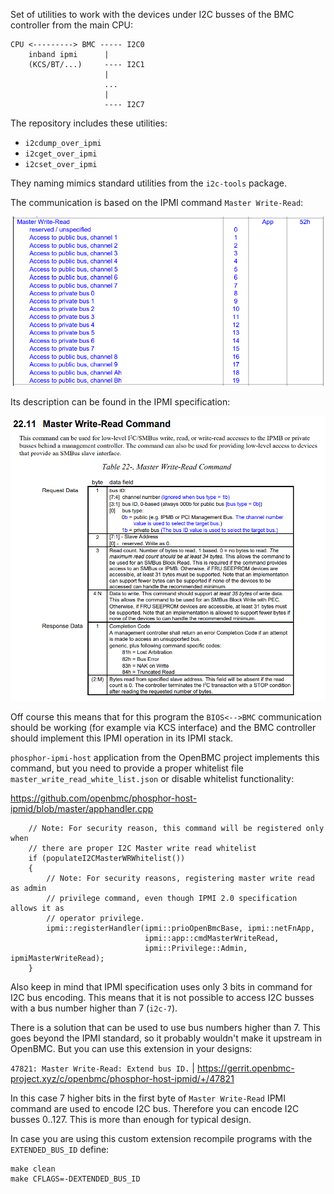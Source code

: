 Set of utilities to work with the devices under I2C busses of the BMC controller from the main CPU:
```
CPU <---------> BMC ----- I2C0
    inband ipmi      |
    (KCS/BT/...)     ---- I2C1
                     |
                     ...
                     |
                     ---- I2C7
```

The repository includes these utilities:
- `i2cdump_over_ipmi`
- `i2cget_over_ipmi`
- `i2cset_over_ipmi`

They naming mimics standard utilities from the `i2c-tools` package.

The communication is based on the IPMI command `Master Write-Read`:

![ipmi1.png](doc/ipmi1.png?raw=true "ipmi1")

Its description can be found in the IPMI specification:

![ipmi2.png](doc/ipmi2.png?raw=true "ipmi2")

Off course this means that for this program the `BIOS<-->BMC` communication should be working (for example via KCS interface) and the BMC controller should implement this IPMI operation in its IPMI stack.

`phosphor-ipmi-host` application from the OpenBMC project implements this command, but you need to provide a proper whitelist file `master_write_read_white_list.json` or disable whitelist functionality:

https://github.com/openbmc/phosphor-host-ipmid/blob/master/apphandler.cpp
```
    // Note: For security reason, this command will be registered only when
    // there are proper I2C Master write read whitelist
    if (populateI2CMasterWRWhitelist())
    {
        // Note: For security reasons, registering master write read as admin
        // privilege command, even though IPMI 2.0 specification allows it as
        // operator privilege.
        ipmi::registerHandler(ipmi::prioOpenBmcBase, ipmi::netFnApp,
                              ipmi::app::cmdMasterWriteRead,
                              ipmi::Privilege::Admin, ipmiMasterWriteRead);
    }
```

Also keep in mind that IPMI specification uses only 3 bits in command for I2C bus encoding. This means that it is not possible to access I2C busses with a bus number higher than 7 (`i2c-7`).

There is a solution that can be used to use bus numbers higher than 7. This goes beyond the IPMI standard, so it probably wouldn't make it upstream in OpenBMC. But you can use this extension in your designs:

`47821: Master Write-Read: Extend bus ID.` | https://gerrit.openbmc-project.xyz/c/openbmc/phosphor-host-ipmid/+/47821

In this case 7 higher bits in the first byte of `Master Write-Read` IPMI command are used to encode I2C bus. Therefore you can encode I2C busses 0..127. This is more than enough for typical design.

In case you are using this custom extension recompile programs with the `EXTENDED_BUS_ID` define:
```
make clean
make CFLAGS=-DEXTENDED_BUS_ID
```
